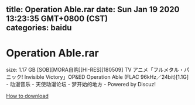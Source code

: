 
title: Operation Able.rar
date: Sun Jan 19 2020 13:23:35 GMT+0800 (CST)    
categories: baidu
---

# Operation Able.rar
size: 1.17 GB
 [SOB][MORA自购][HI-RES][180509] TV アニメ「フルメタル・パニック! Invisible Victory」OP&ED Operation Able (FLAC 96kHz／24bit)[1.1G] - 动漫音乐 - 天使动漫论坛 - 梦开始的地方 - Powered by Discuz!
 

[How to download](https://bpcam.bemobtrk.com/go/2ceec3aa-1ca2-46d6-b9ff-aaa5c184517c?jno=542)